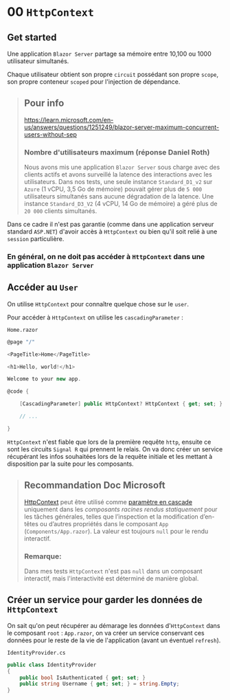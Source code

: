 # 00 `HttpContext`



## Get started

Une application `Blazor Server` partage sa mémoire entre 10,100 ou 1000 utilisateur simultanés.

Chaque utilisateur obtient son propre `circuit` possédant son propre `scope`, son propre conteneur `scoped` pour l'injection de dépendance.

> ## Pour info
>
> https://learn.microsoft.com/en-us/answers/questions/1251249/blazor-server-maximum-concurrent-users-without-sep
>
> ### Nombre d'utilisateurs maximum (réponse Daniel Roth)
>
> Nous avons mis une application `Blazor Server` sous charge avec des clients actifs et avons surveillé la latence des interactions avec les utilisateurs. Dans nos tests, une seule instance `Standard_D1_v2` sur `Azure` (1 vCPU, 3,5 Go de mémoire) pouvait gérer plus de `5 000` utilisateurs simultanés sans aucune dégradation de la latence. Une instance `Standard_D3_V2` (4 vCPU, 14 Go de mémoire) a géré plus de `20 000` clients simultanés.

Dans ce cadre il n'est pas garantie (comme dans une application serveur standard `ASP.NET`) d'avoir accès à `HttpContext` ou bien qu'il soit relié à une `session` particulière.

### En général, on ne doit pas accéder à `HttpContext` dans une application `Blazor Server`



## Accéder au `User`

On utilise `HttpContext` pour connaître quelque chose sur le `user`.

Pour accéder à `HttpContext` on utilise les `cascadingParameter` :

`Home.razor`

```cs
@page "/"

<PageTitle>Home</PageTitle>

<h1>Hello, world!</h1>

Welcome to your new app.

@code {

    [CascadingParameter] public HttpContext? HttpContext { get; set; }

    // ...

}
```

`HttpContext` n'est fiable que lors de la première requête `http`, ensuite ce sont les circuits `Signal R` qui prennent le relais. On va donc créer un service récupérant les infos souhaitées lors de la requête initiale et les mettant à disposition par la suite pour les composants.

> ## Recommandation Doc Microsoft
>
> [HttpContext](https://learn.microsoft.com/fr-fr/dotnet/api/microsoft.aspnetcore.http.httpcontext) peut être utilisé comme [paramètre en cascade](https://learn.microsoft.com/fr-fr/dotnet/api/microsoft.aspnetcore.components.cascadingparameterattribute) uniquement dans les *composants racines rendus statiquement* pour les tâches générales, telles que l’inspection et la modification d’en-têtes ou d’autres propriétés dans le composant `App` (`Components/App.razor`). La valeur est toujours `null` pour le rendu interactif.
>
> ### Remarque:
>
> Dans mes tests `HttpContext` n'est pas `null` dans un composant interactif, mais l'interactivité  est déterminé de manière global.



## Créer un service pour garder les données de `HttpContext`

On sait qu'on peut récupérer au démarage les données d'`HttpContext` dans le composant `root` : `App.razor`, on va créer un service conservant ces données pour le reste de la vie de l'application (avant un éventuel `refresh`).

`IdentityProvider.cs`

```cs 
public class IdentityProvider
{
    public bool IsAuthenticated { get; set; }
    public string Username { get; set; } = string.Empty;
}
```





